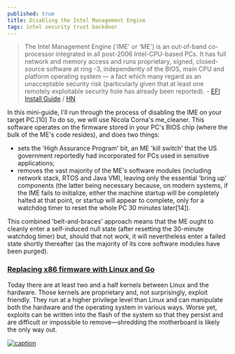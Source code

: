 ```yaml
---
published: true
title: Disabling the Intel Management Engine
tags: intel security trust backdoor
---
```

> The Intel Management Engine ('IME' or 'ME') is an out-of-band co-processor integrated in all post-2006 Intel-CPU-based PCs. It has full network and memory access and runs proprietary, signed, closed-source software at ring -3, independently of the BIOS, main CPU and platform operating system — a fact which many regard as an unacceptable security risk (particularly given that at least one remotely exploitable security hole has already been reported).  - [EFI Install Guide](https://wiki.gentoo.org/wiki/User:Sakaki/Sakaki%27s_EFI_Install_Guide/Disabling_the_Intel_Management_Engine) / [HN](https://news.ycombinator.com/item?id=33345040)

In this mini-guide, I'll run through the process of disabling the IME on your target PC.[10] To do so, we will use Nicola Corna's me_cleaner. This software operates on the firmware stored in your PC's BIOS chip (where the bulk of the ME's code resides), and does two things:

- sets the 'High Assurance Program' bit, an ME 'kill switch' that the US government reportedly had incorporated for PCs used in sensitive applications;
- removes the vast majority of the ME's software modules (including network stack, RTOS and Java VM), leaving only the essential 'bring up' components (the latter being necessary because, on modern systems, if the IME fails to initialize, either the machine startup will be completely halted at that point, or startup will appear to complete, only for a watchdog timer to reset the whole PC 30 minutes later[14]).

This combined 'belt-and-braces' approach means that the ME ought to cleanly enter a self-induced null state (after resetting the 30-minute watchdog timer) but, should that not work, it will nevertheless enter a failed state shortly thereafter (as the majority of its core software modules have been purged).

### [	Replacing x86 firmware with Linux and Go](https://news.ycombinator.com/item?id=15748900)
Today there are at least two and a half kernels between Linux and the hardware. Those kernels are proprietary and, not surprisingly, exploit friendly. They run at a higher privilege level than Linux and can manipulate both the hardware and the operating system in various ways. Worse yet, exploits can be written into the flash of the system so that they persist and are difficult or impossible to remove—shredding the motherboard is likely the only way out.

[![caption](https://static.lwn.net/images/2017/elce-os-sm.png)](https://lwn.net/Articles/738649/)
